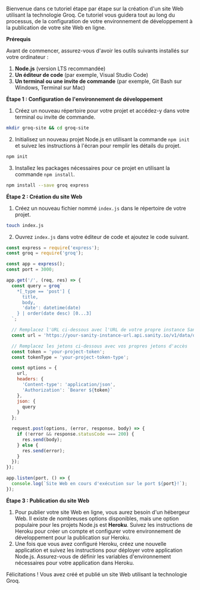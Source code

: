 Bienvenue dans ce tutoriel étape par étape sur la création d'un site Web utilisant la technologie Groq. Ce tutoriel vous guidera tout au long du processus, de la configuration de votre environnement de développement à la publication de votre site Web en ligne.

**Prérequis**

Avant de commencer, assurez-vous d'avoir les outils suivants installés sur votre ordinateur :

1. **Node.js** (version LTS recommandée)
2. **Un éditeur de code** (par exemple, Visual Studio Code)
3. **Un terminal ou une invite de commande** (par exemple, Git Bash sur Windows, Terminal sur Mac)

**Étape 1 : Configuration de l'environnement de développement**

1. Créez un nouveau répertoire pour votre projet et accédez-y dans votre terminal ou invite de commande.

```bash
mkdir groq-site && cd groq-site
```

2. Initialisez un nouveau projet Node.js en utilisant la commande `npm init` et suivez les instructions à l'écran pour remplir les détails du projet.

```bash
npm init
```

3. Installez les packages nécessaires pour ce projet en utilisant la commande `npm install`.

```bash
npm install --save groq express
```

**Étape 2 : Création du site Web**

1. Créez un nouveau fichier nommé `index.js` dans le répertoire de votre projet.

```bash
touch index.js
```

2. Ouvrez `index.js` dans votre éditeur de code et ajoutez le code suivant.

```javascript
const express = require('express');
const groq = require('groq');

const app = express();
const port = 3000;

app.get('/', (req, res) => {
  const query = groq`
    *[_type == 'post'] {
      title,
      body,
      'date': datetime(date)
    } | order(date desc) [0...3]
  `;

  // Remplacez l'URL ci-dessous avec l'URL de votre propre instance Sanity.io
  const url = 'https://your-sanity-instance-url.api.sanity.io/v1/data/query';

  // Remplacez les jetons ci-dessous avec vos propres jetons d'accès
  const token = 'your-project-token';
  const tokenType = 'your-project-token-type';

  const options = {
    url,
    headers: {
      'Content-type': 'application/json',
      'Authorization': `Bearer ${token}`
    },
    json: {
      query
    }
  };

  request.post(options, (error, response, body) => {
    if (!error && response.statusCode === 200) {
      res.send(body);
    } else {
      res.send(error);
    }
  });
});

app.listen(port, () => {
  console.log(`Site Web en cours d'exécution sur le port ${port}!`);
});
```

**Étape 3 : Publication du site Web**

1. Pour publier votre site Web en ligne, vous aurez besoin d'un hébergeur Web. Il existe de nombreuses options disponibles, mais une option populaire pour les projets Node.js est **Heroku**. Suivez les instructions de Heroku pour créer un compte et configurer votre environnement de développement pour la publication sur Heroku.
2. Une fois que vous avez configuré Heroku, créez une nouvelle application et suivez les instructions pour déployer votre application Node.js. Assurez-vous de définir les variables d'environnement nécessaires pour votre application dans Heroku.

Félicitations ! Vous avez créé et publié un site Web utilisant la technologie Groq.